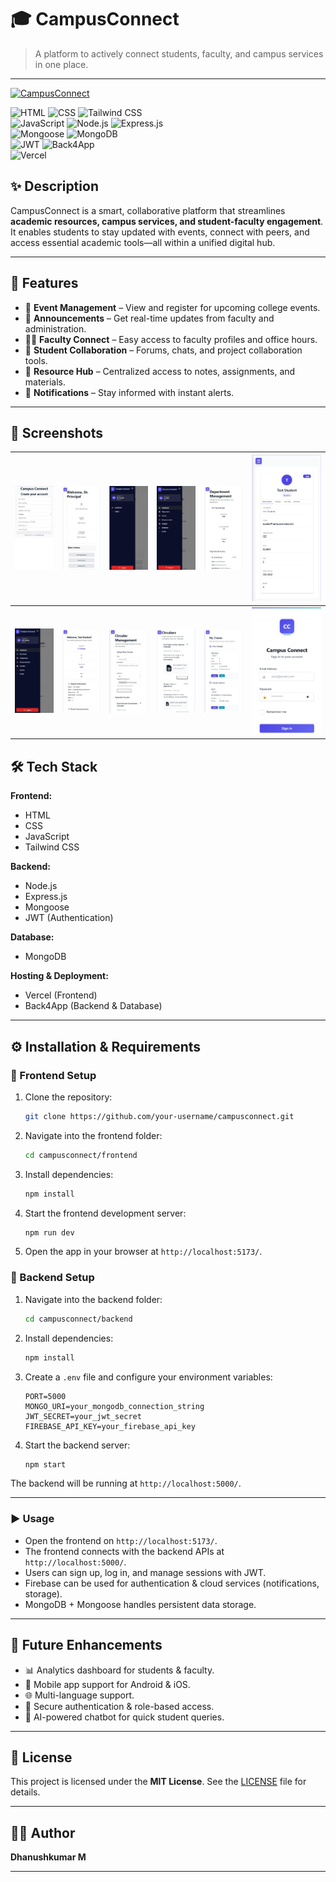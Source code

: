 # 🎓 CampusConnect  

> A platform to actively connect students, faculty, and campus services in one place.  

---

[![CampusConnect](https://img.shields.io/badge/CampusConnect-ACTIVE-leafgreen?style=for-the-badge)](#)

![HTML](https://img.shields.io/badge/HTML-HTML-orange?style=for-the-badge&logo=html5&logoColor=orange)  ![CSS](https://img.shields.io/badge/CSS-CSS-blue?style=for-the-badge&logo=css3&logoColor=blue) ![Tailwind CSS](https://img.shields.io/badge/Tailwind-CSS-06B6D4?style=for-the-badge&logo=tailwindcss&logoColor=blue)    
![JavaScript](https://img.shields.io/badge/JavaScript-JS-yellow?style=for-the-badge&logo=javascript&logoColor=yellow) ![Node.js](https://img.shields.io/badge/Node.js-JS_Runtime-339933?style=for-the-badge&logo=node.js&logoColor=green)  ![Express.js](https://img.shields.io/badge/Express.js-Backend-404D59?style=for-the-badge&logo=express&logoColor=yellow)  
![Mongoose](https://img.shields.io/badge/Mongoose-ODM-880000?style=for-the-badge&logo=mongoose&logoColor=green) ![MongoDB](https://img.shields.io/badge/MongoDB-Database-47A248?style=for-the-badge&logo=mongodb&logoColor=leafgreeb)   
![JWT](https://img.shields.io/badge/JWT-Authentication-000000?style=for-the-badge&logo=jsonwebtokens&logoColor=red)
![Back4App](https://img.shields.io/badge/Back4App-Backend_Hosting-102A43?style=for-the-badge&logo=back4app&logoColor=white)  
![Vercel](https://img.shields.io/badge/Vercel-Frontend_Hosting-000000?style=for-the-badge&logo=vercel&logoColor=white)  
 

## ✨ Description  
CampusConnect is a smart, collaborative platform that streamlines **academic resources, campus services, and student-faculty engagement**. It enables students to stay updated with events, connect with peers, and access essential academic tools—all within a unified digital hub.  

---

## 🚀 Features  
- 📅 **Event Management** – View and register for upcoming college events.  
- 📰 **Announcements** – Get real-time updates from faculty and administration.  
- 👩‍🏫 **Faculty Connect** – Easy access to faculty profiles and office hours.  
- 💬 **Student Collaboration** – Forums, chats, and project collaboration tools.  
- 📂 **Resource Hub** – Centralized access to notes, assignments, and materials.  
- 🔔 **Notifications** – Stay informed with instant alerts.  

---
## 📸 Screenshots  

<div align="center">

| ![](/cc_ss/1.jpg) | ![](/cc_ss/2.jpg) | ![](/cc_ss/3.jpg) | ![](/cc_ss/4.jpg) | ![](/cc_ss/5.jpg) | ![](/cc_ss/6.jpg) |
|-------------------|-------------------|-------------------|-------------------|-------------------|-------------------|
| ![](/cc_ss/7.jpg) | ![](/cc_ss/8.jpg) | ![](/cc_ss/9.jpg) | ![](/cc_ss/10.jpg) | ![](/cc_ss/11.jpg) | ![](/cc_ss/landing.jpg) |

</div>

## 🛠️ Tech Stack  

**Frontend:**  
- HTML  
- CSS  
- JavaScript  
- Tailwind CSS  

**Backend:**  
- Node.js  
- Express.js  
- Mongoose  
- JWT (Authentication)  

**Database:**  
- MongoDB  

**Hosting & Deployment:**  
- Vercel (Frontend)  
- Back4App (Backend & Database)  



---

## ⚙️ Installation & Requirements  

### 🔹 Frontend Setup  

1. Clone the repository:  
   ```bash
   git clone https://github.com/your-username/campusconnect.git
   ```

2. Navigate into the frontend folder:
   ```bash
   cd campusconnect/frontend
   ```

3. Install dependencies:
   ```bash
   npm install
   ```

4. Start the frontend development server:
   ```bash
   npm run dev
   ```

5. Open the app in your browser at `http://localhost:5173/`.

### 🔹 Backend Setup  

1. Navigate into the backend folder:
   ```bash
   cd campusconnect/backend
   ```

2. Install dependencies:
   ```bash
   npm install
   ```

3. Create a `.env` file and configure your environment variables:
   ```env
   PORT=5000
   MONGO_URI=your_mongodb_connection_string
   JWT_SECRET=your_jwt_secret
   FIREBASE_API_KEY=your_firebase_api_key
   ```

4. Start the backend server:
   ```bash
   npm start
   ```

The backend will be running at `http://localhost:5000/`.

---

### ▶️ Usage  
- Open the frontend on `http://localhost:5173/`.
- The frontend connects with the backend APIs at `http://localhost:5000/`.
- Users can sign up, log in, and manage sessions with JWT.
- Firebase can be used for authentication & cloud services (notifications, storage).
- MongoDB + Mongoose handles persistent data storage.


---

## 🚀 Future Enhancements

* 📊 Analytics dashboard for students & faculty.
* 📱 Mobile app support for Android & iOS.
* 🌐 Multi-language support.
* 🔐 Secure authentication & role-based access.
* 🤖 AI-powered chatbot for quick student queries.

---

## 📜 License

This project is licensed under the **MIT License**.
See the [LICENSE](./LICENSE) file for details.

---

## 👨‍💻 Author

**Dhanushkumar M**

---
